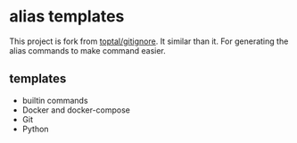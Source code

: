 # alias templates

This project is fork from [toptal/gitignore](https://github.com/toptal/gitignore). It similar than it. For generating the alias commands to make command easier.

## templates

- builtin commands
- Docker and docker-compose
- Git
- Python
